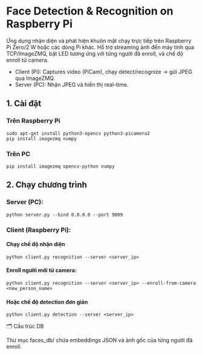 # Face Detection & Recognition on Raspberry Pi

Ứng dụng nhận diện và phát hiện khuôn mặt chạy trực tiếp trên Raspberry Pi Zero/2 W hoặc các dòng Pi khác. Hỗ trợ streaming ảnh đến máy tính qua TCP/ImageZMQ, bật LED tương ứng với từng người đã enroll, và chế độ enroll từ camera.

- Client (Pi): Captures video (PiCam), chạy detect/recognize → gửi JPEG qua ImageZMQ.
- Server (PC): Nhận JPEG và hiển thị real-time.

## 1. Cài đặt

### Trên Raspberry Pi
```
sudo apt-get install python3-opencv python3-picamera2
pip install imagezmq numpy
```

### Trên PC
```
pip install imagezmq opencv-python numpy
```

## 2. Chạy chương trình

### Server (PC):
```
python server.py --bind 0.0.0.0 --port 9009
```

### Client (Raspberry Pi):

#### Chạy chế độ nhận diện
```
python client.py recognition --server <server_ip>
```

#### Enroll người mới từ camera:
```
python client.py recognition --server <server_ip> --enroll-from-camera <new_person_name>
```

#### Hoặc chế độ detection đơn giản
```
python client.py detection --server <server_ip>
```

🗂 Cấu trúc DB

Thư mục faces_db/ chứa embeddings JSON và ảnh gốc của từng người đã enroll.
